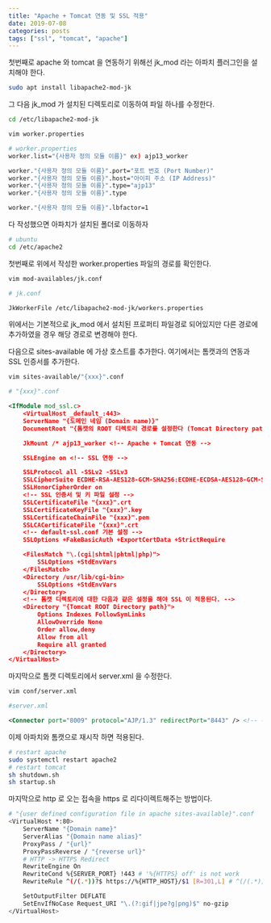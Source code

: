 ```yaml
---
title: "Apache + Tomcat 연동 및 SSL 적용"
date: 2019-07-08
categories: posts
tags: ["ssl", "tomcat", "apache"]
---
```


첫번째로 apache 와 tomcat 을 연동하기 위해선 jk_mod 라는 아파치 플러그인을 설치해야 한다.

```bash
sudo apt install libapache2-mod-jk
```
그 다음 jk_mod 가 설치된 디렉토리로 이동하여 파일 하나를 수정한다.
```bash
cd /etc/libapache2-mod-jk

vim worker.properties

# worker.properties
worker.list="{사용자 정의 모듈 이름}" ex) ajp13_worker

worker."{사용자 정의 모듈 이름}".port="포트 번호 (Port Number)"
worker."{사용자 정의 모듈 이름}".host="아이피 주소 (IP Address)"
worker."{사용자 정의 모듈 이름}".type="ajp13"
worker."{사용자 정의 모듈 이름}".type

worker."{사용자 정의 모듈 이름}".lbfactor=1
```

다 작성했으면 아파치가 설치된 폴더로 이동하자
```bash
# ubuntu
cd /etc/apache2
```
첫번째로 위에서 작성한 worker.properties 파일의 경로를 확인한다.
```bash
vim mod-availables/jk.conf

# jk.conf

JkWorkerFile /etc/libapache2-mod-jk/workers.properties 
```
위에서는 기본적으로 jk_mod 에서 설치된 프로퍼티 파일경로 되어있지만 다른 경로에 추가하였을 경우 해당 경로로 변경해야 한다.

다음으로 sites-available 에 가상 호스트를 추가한다.
여기에서는 톰캣과의 연동과 SSL 인증서를 추가한다.
```bash
vim sites-available/"{xxx}".conf

# "{xxx}".conf
```
```xml
<IfModule mod_ssl.c>
    <VirtualHost _default_:443>
    ServerName "{도메인 네임 (Domain name)}"
    DocumentRoot "{톰캣의 ROOT 디렉토리 경로를 설정한다 (Tomcat Directory path)}"

    JkMount /* ajp13_worker <!-- Apache + Tomcat 연동 -->

    SSLEngine on <!-- SSL 연동 -->

    SSLProtocol all -SSLv2 -SSLv3
    SSLCipherSuite ECDHE-RSA-AES128-GCM-SHA256:ECDHE-ECDSA-AES128-GCM-SHA256:ECDHE-RSA-AES256-GCM-SHA384:ECDHE-ECDSA-AES256-GCM-SHA384:DHE-RSA-AES128-GCM-SHA256:DHE-DSS-AES128-GCM-SHA256:kEDH+AESGCM:ECDHE-RSA-AES128-SHA256:ECDHE-ECDSA-AES128-SHA256:ECDHE-RSA-AES128-SHA:ECDHE-ECDSA-AES128-SHA:ECDHE-RSA-AES256-SHA384:ECDHE-ECDSA-AES256-SHA384:ECDHE-RSA-AES256-SHA:ECDHE-ECDSA-AES256-SHA:DHE-RSA-AES128-SHA256:DHE-RSA-AES128-SHA:DHE-DSS-AES128:DHES-RSA-AES256-SHA:DHE-RSA-AES256-SHA:AES128-GCM-SHA256:AES256-GCM-SHA384:AES128-SHA256:AES256-SHA256:AES128-SHAAES256-SHA:AES:CAMESIA:DES-CBC3-SHA:!aNULL:!eNULL:!EXPORT:!DES:!RC4:!MD5:!PSK:!aECDH:!EDH-DSS-DES-CBC3-SHA:!EDH-RSA-DES-CBC3-SHA:!KRB5-DES-CBC3-SHA
    SSLHonorCipherOrder on
    <!-- SSL 인증서 및 키 파일 설정 -->
    SSLCertificateFile "{xxx}".crt
    SSLCertificateKeyFile "{xxx}".key
    SSLCertificateChainFile "{xxx}".pem
    SSLCACertificateFile "{xxx}".crt
    <!-- default-ssl.conf 기본 설정 -->
    SSLOptions +FakeBasicAuth +ExportCertData +StrictRequire

    <FilesMatch "\.(cgi|shtml|phtml|php)">
        SSLOptions +StdEnvVars
    </FilesMatch>
    <Directory /usr/lib/cgi-bin>
        SSLOptions +StdEnvVars
    </Directory>
    <!-- 톰캣 디렉토리에 대한 다음과 같은 설정을 해야 SSL 이 적용된다. -->
    <Directory "{Tomcat ROOT Directory path}">
        Options Indexes FollowSymLinks
        AllowOverride None
        Order allow,deny
        Allow from all
        Require all granted
    </Directory>
</VirtualHost>
```
마지막으로 톰캣 디렉토리에서 server.xml 을 수정한다.
```bash
vim conf/server.xml

#server.xml
```
```xml
<Connector port="8009" protocol="AJP/1.3" redirectPort="8443" /> <!-- 주석 제거 -->
```

이제 아파치와 톰캣으로 재시작 하면 적용된다.
```bash
# restart apache
sudo systemctl restart apache2
# restart tomcat
sh shutdown.sh
sh startup.sh
```

마지막으로 http 로 오는 접속을 https 로 리다이렉트해주는 방법이다.
```bash
# "{user defined configuration file in apache sites-available}".conf
<VirtualHost *:80>
    ServerName "{Domain name}"
    ServerAlias "{Domain name alias}"
    ProxyPass / "{url}"
    ProxyPassReverse / "{reverse url}"
    # HTTP -> HTTPS Redirect
    RewriteEngine On
    RewriteCond %{SERVER_PORT} !443 # '%{HTTPS} off' is not work
    RewriteRule ^(/(.*))?$ https://%{HTTP_HOST}/$1 [R=301,L] # ^(/(.*))?$ = all url patterns

    SetOutputFilter DEFLATE
    SetEnvIfNoCase Request_URI "\.(?:gif|jpe?g|png)$" no-gzip
</VirtualHost>
